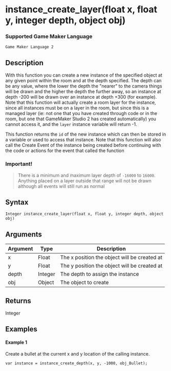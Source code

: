 # instance_create_layer(float x, float y, integer depth, object obj)

### Supported Game Maker Language
`Game Maker Language 2`

## Description

With this function you can create a new instance of the specified object at any given point within the room and at the depth specified. The depth can be any value, where the lower the depth the "nearer" to the camera things will be drawn and the higher the depth the further away, so an instance at depth -200 will be drawn over an instance at depth +300 (for example). Note that this function will actually create a room layer for the instance, since all instances must be on a layer in the room, but since this is a managed layer (ie: not one that you have created through code or in the room, but one that GameMaker Studio 2 has created automatically) you cannot access it, and the `layer` instance variable will return -1.

This function returns the `id` of the new instance which can then be stored in a variable or used to access that instance. Note that this function will also call the Create Event of the instance being created before continuing with the code or actions for the event that called the function

### Important!

> There is a minimum and maximum layer depth of `-16000` to `16000`. Anything placed on a layer outside that range will not be drawn although all events will still run as normal

## Syntax

```
Integer instance_create_layer(float x, float y, integer depth, object obj)
```

## Arguments

|Argument|Type   |Description                                 |
|--------|-------|--------------------------------------------|
|x       |Float  |The x position the object will be created at|
|y       |Float  |The y position the object will be created at|
|depth   |Integer|The depth to assign the instance            |
|obj     |Object |The object to create                        |

## Returns

Integer


## Examples

#### Example 1

Create a bullet at the current x and y location of the calling instance.
```
var instance = instance_create_depth(x, y, -1000, obj_Bullet);
```